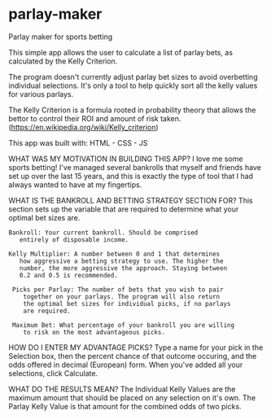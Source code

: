 # parlay-maker
 Parlay maker for sports betting
 
 This simple app allows the user to calculate a list of parlay
    bets, as calculated by the Kelly Criterion.
    
 The program doesn't currently adjust parlay bet sizes to avoid
    overbetting individual selections. It's only a tool to help
    quickly sort all the kelly values for various parlays.
    
 The Kelly Criterion is a formula rooted in probability theory
    that allows the bettor to control their ROI and amount of
    risk taken. (https://en.wikipedia.org/wiki/Kelly_criterion)
    
 This app was built with:
 HTML  -  CSS  -  JS
    
 WHAT WAS MY MOTIVATION IN BUILDING THIS APP?
    I love me some sports betting! I've managed several bankrolls
    that myself and friends have set up over the last 15 years, and
    this is exactly the type of tool that I had always wanted to have
    at my fingertips.
    
 
    
 WHAT IS THE BANKROLL AND BETTING STRATEGY SECTION FOR?
    This section sets up the variable that are required to
    determine what your optimal bet sizes are.
    
    Bankroll: Your current bankroll. Should be comprised
       entirely of disposable income.
       
    Kelly Multiplier: A number between 0 and 1 that determines 
       how aggressive a betting strategy to use. The higher the
       number, the more aggressive the approach. Staying between 
       0.2 and 0.5 is recommended.
       
     Picks per Parlay: The number of bets that you wish to pair
        together on your parlays. The program will also return
        the optimal bet sizes for individual picks, if no parlays
        are required.
        
     Maximum Bet: What percentage of your bankroll you are willing 
        to risk on the most advantageous picks.
        
  HOW DO I ENTER MY ADVANTAGE PICKS?
     Type a name for your pick in the Selection box, then the percent
     chance of that outcome occuring, and the odds offered in decimal
     (European) form. When you've added all your selections, click
     Calculate.
     
  WHAT DO THE RESULTS MEAN?
     The Individual Kelly Values are the maximum amount that should be
     placed on any selection on it's own. The Parlay Kelly Value is
     that amount for the combined odds of two picks.
